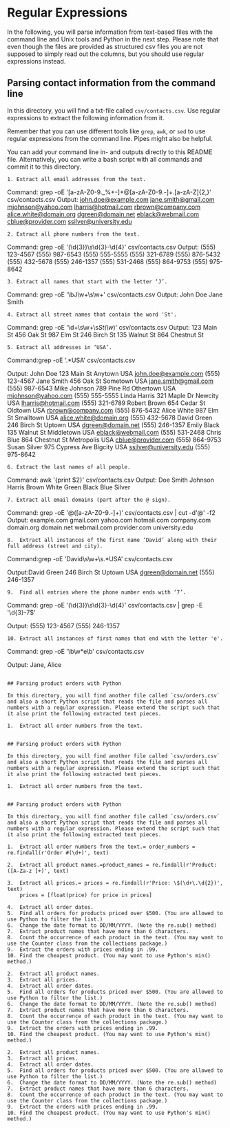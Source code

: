 # Regular Expressions

In the following, you will parse information from text-based files with the command line and Unix tools and Python in the next step. Please note that even though the files are provided as structured csv files you are not supposed to simply read out the columns, but you should use regular expressions instead.

## Parsing contact information from the command line

In this directory, you will find a txt-file called `csv/contacts.csv`. Use regular expressions to extract the following information from it.

Remember that you can use different tools like `grep`, `awk`, or `sed` to use regular expressions from the command line. Pipes might also be helpful. 

You can add your command line in- and outputs directly to this README file. Alternatively, you can write a bash script with all commands and commit it to this directory.
````
1. Extract all email addresses from the text.
````
Command: grep -oE '[a-zA-Z0-9._%+-]+@[a-zA-Z0-9.-]+\.[a-zA-Z]{2,}' csv/contacts.csv
Output:
john.doe@example.com
jane.smith@gmail.com
mjohnson@yahoo.com
lharris@hotmail.com
rbrown@company.com
alice.white@domain.org
dgreen@domain.net
eblack@webmail.com
cblue@provider.com
ssilver@university.edu




``` 
2. Extract all phone numbers from the text.
```
Command: grep -oE '\(\d{3}\)\s\d{3}-\d{4}' csv/contacts.csv
Output:
(555) 123-4567
(555) 987-6543
(555) 555-5555
(555) 321-6789
(555) 876-5432
(555) 432-5678
(555) 246-1357
(555) 531-2468
(555) 864-9753
(555) 975-8642


``` 
3. Extract all names that start with the letter ‘J’.
```
Command: grep -oE '\bJ\w+\s\w+' csv/contacts.csv
Output:
John Doe
Jane Smith

``` 
4. Extract all street names that contain the word 'St'.
```
Command: grep -oE '\d+\s\w+\s*St(\w*)' csv/contacts.csv
Output: 
123 Main St
456 Oak St
987 Elm St
246 Birch St
135 Walnut St
864 Chestnut St

``` 
5. Extract all addresses in ‘USA’.
```
Command:grep -oE '.*USA' csv/contacts.csv

Output:
John Doe    123 Main St    Anytown    USA    john.doe@example.com    (555) 123-4567
Jane Smith    456 Oak St    Sometown    USA    jane.smith@gmail.com    (555) 987-6543
Mike Johnson    789 Pine Rd    Othertown    USA    mjohnson@yahoo.com    (555) 555-5555
Linda Harris    321 Maple Dr    Newcity    USA    lharris@hotmail.com    (555) 321-6789
Robert Brown    654 Cedar St    Oldtown    USA    rbrown@company.com    (555) 876-5432
Alice White    987 Elm St    Smalltown    USA    alice.white@domain.org    (555) 432-5678
David Green    246 Birch St    Uptown    USA    dgreen@domain.net    (555) 246-1357
Emily Black    135 Walnut St    Middletown    USA    eblack@webmail.com    (555) 531-2468
Chris Blue    864 Chestnut St    Metropolis    USA    cblue@provider.com    (555) 864-9753
Susan Silver    975 Cypress Ave    Bigcity    USA    ssilver@university.edu    (555) 975-8642


``` 
6. Extract the last names of all people.
```
Command: awk '{print $2}' csv/contacts.csv
Output:
Doe
Smith
Johnson
Harris
Brown
White
Green
Black
Blue
Silver


``` 
7. Extract all email domains (part after the @ sign).
```
Command: grep -oE '@([a-zA-Z0-9.-]+)' csv/contacts.csv | cut -d'@' -f2
Output:
example.com
gmail.com
yahoo.com
hotmail.com
company.com
domain.org
domain.net
webmail.com
provider.com
university.edu


``` 
8.	Extract all instances of the first name ‘David’ along with their full address (street and city).
```
Command:grep -oE 'David\s\w+\s.*USA' csv/contacts.csv

Output:David Green    246 Birch St    Uptown    USA    dgreen@domain.net    (555) 246-1357


``` 
9.	Find all entries where the phone number ends with ‘7’.
```
Command: grep -oE '\(\d{3}\)\s\d{3}-\d{4}' csv/contacts.csv | grep -E '\d{3}-7$'


Output:
(555) 123-4567
(555) 246-1357



``` 
10.	Extract all instances of first names that end with the letter 'e'.
```
Command: grep -oE '\b\w*e\b' csv/contacts.csv

Output:
Jane,
Alice



``` 

## Parsing product orders with Python

In this directory, you will find another file called `csv/orders.csv` and also a short Python script that reads the file and parses all numbers with a regular expression. Please extend the script such that it also print the following extracted text pieces.

1.	Extract all order numbers from the text.


## Parsing product orders with Python

In this directory, you will find another file called `csv/orders.csv` and also a short Python script that reads the file and parses all numbers with a regular expression. Please extend the script such that it also print the following extracted text pieces.

1.	Extract all order numbers from the text.


## Parsing product orders with Python

In this directory, you will find another file called `csv/orders.csv` and also a short Python script that reads the file and parses all numbers with a regular expression. Please extend the script such that it also print the following extracted text pieces.

1.	Extract all order numbers from the text.= order_numbers = re.findall(r'Order #(\d+)', text)

2.	Extract all product names.=product_names = re.findall(r'Product: ([A-Za-z ]+)', text)

3.	Extract all prices.= prices = re.findall(r'Price: \$(\d+\.\d{2})', text)
    prices = [float(price) for price in prices]

4.	Extract all order dates.
5.	Find all orders for products priced over $500. (You are allowed to use Python to filter the list.)
6.	Change the date format to DD/MM/YYYY. (Note the re.sub() method)
7.	Extract product names that have more than 6 characters.
8.	Count the occurrence of each product in the text. (You may want to use the Counter class from the collections package.)
9.	Extract the orders with prices ending in .99.
10.	Find the cheapest product. (You may want to use Python's min() method.)

2.	Extract all product names.
3.	Extract all prices.
4.	Extract all order dates.
5.	Find all orders for products priced over $500. (You are allowed to use Python to filter the list.)
6.	Change the date format to DD/MM/YYYY. (Note the re.sub() method)
7.	Extract product names that have more than 6 characters.
8.	Count the occurrence of each product in the text. (You may want to use the Counter class from the collections package.)
9.	Extract the orders with prices ending in .99.
10.	Find the cheapest product. (You may want to use Python's min() method.)

2.	Extract all product names.
3.	Extract all prices.
4.	Extract all order dates.
5.	Find all orders for products priced over $500. (You are allowed to use Python to filter the list.)
6.	Change the date format to DD/MM/YYYY. (Note the re.sub() method)
7.	Extract product names that have more than 6 characters.
8.	Count the occurrence of each product in the text. (You may want to use the Counter class from the collections package.)
9.	Extract the orders with prices ending in .99.
10.	Find the cheapest product. (You may want to use Python's min() method.)
